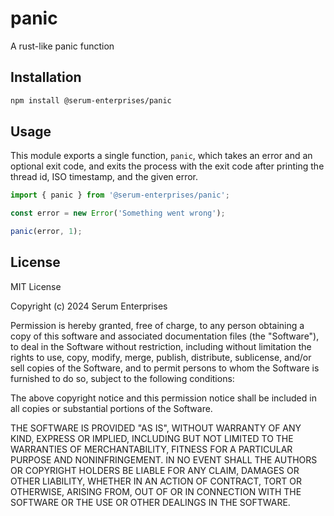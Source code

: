 # panic
A rust-like panic function

## Installation

```bash
npm install @serum-enterprises/panic
```

## Usage

This module exports a single function, `panic`, which takes an error and an optional exit code, and exits the process with the exit code after printing the thread id, ISO timestamp, and the given error.

```typescript
import { panic } from '@serum-enterprises/panic';

const error = new Error('Something went wrong');

panic(error, 1);
```

## License
MIT License

Copyright (c) 2024 Serum Enterprises

Permission is hereby granted, free of charge, to any person obtaining a copy
of this software and associated documentation files (the "Software"), to deal
in the Software without restriction, including without limitation the rights
to use, copy, modify, merge, publish, distribute, sublicense, and/or sell
copies of the Software, and to permit persons to whom the Software is
furnished to do so, subject to the following conditions:

The above copyright notice and this permission notice shall be included in all
copies or substantial portions of the Software.

THE SOFTWARE IS PROVIDED "AS IS", WITHOUT WARRANTY OF ANY KIND, EXPRESS OR
IMPLIED, INCLUDING BUT NOT LIMITED TO THE WARRANTIES OF MERCHANTABILITY,
FITNESS FOR A PARTICULAR PURPOSE AND NONINFRINGEMENT. IN NO EVENT SHALL THE
AUTHORS OR COPYRIGHT HOLDERS BE LIABLE FOR ANY CLAIM, DAMAGES OR OTHER
LIABILITY, WHETHER IN AN ACTION OF CONTRACT, TORT OR OTHERWISE, ARISING FROM,
OUT OF OR IN CONNECTION WITH THE SOFTWARE OR THE USE OR OTHER DEALINGS IN THE
SOFTWARE.